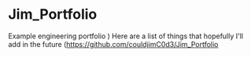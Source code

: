 # Jim_Portfolio
Example engineering portfolio
)
Here are a list of things that hopefully I'll add in the future (https://github.com/couldjimC0d3/Jim_Portfolio
